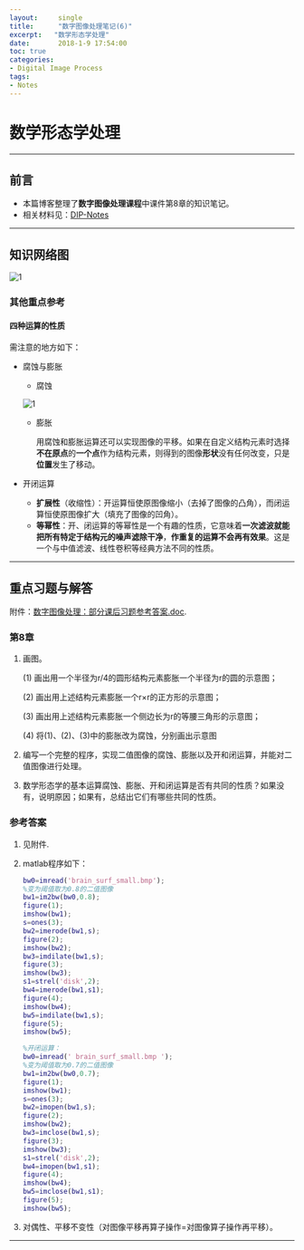 ```yaml
---
layout:     single
title:      "数字图像处理笔记(6)"
excerpt:   "数学形态学处理"
date:       2018-1-9 17:54:00
toc: true
categories:
- Digital Image Process
tags:
- Notes
---
```


# 数学形态学处理

---

## 前言

- 本篇博客整理了**数字图像处理课程**中课件第8章的知识笔记。
- 相关材料见：[DIP-Notes](https://github.com/RMSnow/DIP-Notes)

---

## 知识网络图

![1](http://img.my.csdn.net/uploads/201801/09/1515491611_6234.png)

### 其他重点参考

#### 四种运算的性质

需注意的地方如下：

- 腐蚀与膨胀

  - 腐蚀

  ![1](http://img.my.csdn.net/uploads/201801/09/1515491102_4078.png)

  - 膨胀

    用腐蚀和膨胀运算还可以实现图像的平移。如果在自定义结构元素时选择**不在原点**的**一个点**作为结构元素，则得到的图像**形状**没有任何改变，只是**位置**发生了移动。

- 开闭运算

  - **扩展性**（收缩性）：开运算恒使原图像缩小（去掉了图像的凸角），而闭运算恒使原图像扩大（填充了图像的凹角）。
  - **等幂性**：开、闭运算的等幂性是一个有趣的性质，它意味着**一次滤波就能把所有特定于结构元的噪声滤除干净**，**作重复的运算不会再有效果**。这是一个与中值滤波、线性卷积等经典方法不同的性质。

---

## 重点习题与解答

附件：[数字图像处理：部分课后习题参考答案.doc](https://github.com/RMSnow/DIP-Notes).

### 第8章

1. 画图。

   (1)  画出用一个半径为r/4的圆形结构元素膨胀一个半径为r的圆的示意图；

   (2) 画出用上述结构元素膨胀一个r×r的正方形的示意图；

   (3) 画出用上述结构元素膨胀一个侧边长为r的等腰三角形的示意图；

   (4) 将(1)、(2)、(3)中的膨胀改为腐蚀，分别画出示意图

2. 编写一个完整的程序，实现二值图像的腐蚀、膨胀以及开和闭运算，并能对二值图像进行处理。

3. 数学形态学的基本运算腐蚀、膨胀、开和闭运算是否有共同的性质？如果没有，说明原因；如果有，总结出它们有哪些共同的性质。

### 参考答案

1. 见附件.

2. matlab程序如下：

   ```matlab
   bw0=imread('brain_surf_small.bmp');
   %变为阈值取为0.8的二值图像
   bw1=im2bw(bw0,0.8);
   figure(1);
   imshow(bw1);
   s=ones(3);
   bw2=imerode(bw1,s);
   figure(2);
   imshow(bw2);
   bw3=imdilate(bw1,s);
   figure(3);
   imshow(bw3);
   s1=strel('disk',2);
   bw4=imerode(bw1,s1);
   figure(4);
   imshow(bw4);
   bw5=imdilate(bw1,s);
   figure(5);
   imshow(bw5);

   %开闭运算：
   bw0=imread(' brain_surf_small.bmp ');
   %变为阈值取为0.7的二值图像
   bw1=im2bw(bw0,0.7);
   figure(1);
   imshow(bw1);
   s=ones(3);
   bw2=imopen(bw1,s);
   figure(2);               
   imshow(bw2);
   bw3=imclose(bw1,s);
   figure(3);
   imshow(bw3);
   s1=strel('disk',2);
   bw4=imopen(bw1,s1);
   figure(4);
   imshow(bw4);
   bw5=imclose(bw1,s1);
   figure(5);
   imshow(bw5);
   ```

3. 对偶性、平移不变性（对图像平移再算子操作=对图像算子操作再平移）。

---



